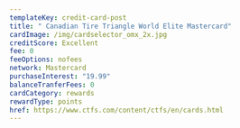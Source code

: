 ```yaml
---
templateKey: credit-card-post
title: " Canadian Tire Triangle World Elite Mastercard"
cardImage: /img/cardselector_omx_2x.jpg
creditScore: Excellent
fee: 0
feeOptions: nofees
network: Mastercard
purchaseInterest: "19.99"
balanceTranferFees: 0
cardCategory: rewards
rewardType: points
href: https://www.ctfs.com/content/ctfs/en/cards.html
---
```

